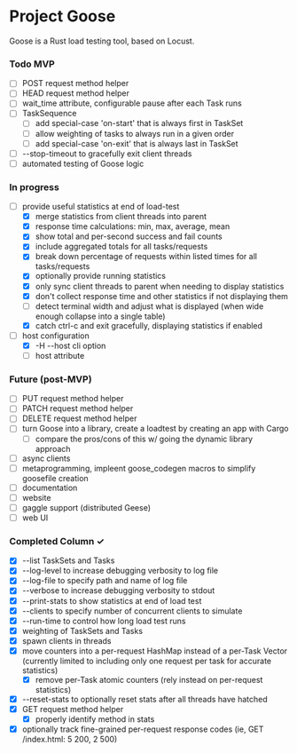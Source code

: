 # Project Goose

Goose is a Rust load testing tool, based on Locust.

### Todo MVP

- [ ] POST request method helper  
- [ ] HEAD request method helper  
- [ ] wait_time attribute, configurable pause after each Task runs  
- [ ] TaskSequence  
  - [ ] add special-case 'on-start' that is always first in TaskSet  
  - [ ] allow weighting of tasks to always run in a given order  
  - [ ] add special-case 'on-exit' that is always last in TaskSet  
- [ ] --stop-timeout to gracefully exit client threads  
- [ ] automated testing of Goose logic

### In progress

- [ ] provide useful statistics at end of load-test  
  - [x] merge statistics from client threads into parent  
  - [x] response time calculations: min, max, average, mean  
  - [x] show total and per-second success and fail counts  
  - [x] include aggregated totals for all tasks/requests  
  - [x] break down percentage of requests within listed times for all tasks/requests  
  - [x] optionally provide running statistics  
  - [x] only sync client threads to parent when needing to display statistics  
  - [x] don't collect response time and other statistics if not displaying them  
  - [ ] detect terminal width and adjust what is displayed (when wide enough collapse into a single table)  
  - [x] catch ctrl-c and exit gracefully, displaying statistics if enabled  
- [ ] host configuration  
  - [x] -H --host cli option  
  - [ ] host attribute  

### Future (post-MVP)

- [ ] PUT request method helper  
- [ ] PATCH request method helper  
- [ ] DELETE request method helper  
- [ ] turn Goose into a library, create a loadtest by creating an app with Cargo  
  - [ ] compare the pros/cons of this w/ going the dynamic library approach  
- [ ] async clients
- [ ] metaprogramming, impleent goose_codegen macros to simplify goosefile creation  
- [ ] documentation  
- [ ] website  
- [ ] gaggle support (distributed Geese)  
- [ ] web UI  

### Completed Column ✓

- [x] --list TaskSets and Tasks  
- [x] --log-level to increase debugging verbosity to log file  
- [x] --log-file to specify path and name of log file  
- [x] --verbose to increase debugging verbosity to stdout  
- [x] --print-stats to show statistics at end of load test  
- [x] --clients to specify number of concurrent clients to simulate  
- [x] --run-time to control how long load test runs  
- [x] weighting of TaskSets and Tasks  
- [x] spawn clients in threads  
- [x] move counters into a per-request HashMap instead of a per-Task Vector (currently limited to including only one request per task for accurate statistics)  
  - [x] remove per-Task atomic counters (rely instead on per-request statistics)  
- [x] --reset-stats to optionally reset stats after all threads have hatched  
- [x] GET request method helper  
  - [x] properly identify method in stats  
- [x] optionally track fine-grained per-request response codes (ie, GET /index.html: 5 200, 2 500)  

